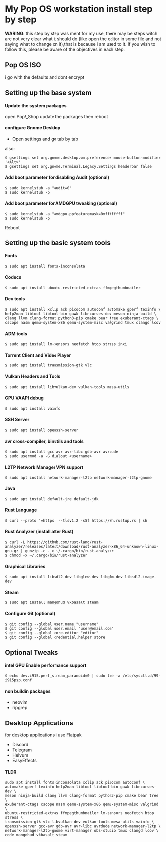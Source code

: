 # My Pop OS workstation install step by step

**WARING**: this step by step was ment for my use, there may be steps witch are not very clear what it should do (like open the editor in some file and not saying what to change on it),that is because i am used to it. If you wish to follow this, please be aware of the objectives in each step.

## Pop OS ISO

i go with the defaults and dont encrypt

## Setting up the base system

#### Update the system packages

open Pop!_Shop update the packages then reboot


#### configure Gnome Desktop

- Open settings and go tab by tab

also:

	$ gsettings set org.gnome.desktop.wm.preferences mouse-button-modifier '<Alt>'
	$ gsettings set org.gnome.Terminal.Legacy.Settings headerbar false

#### Add boot parameter for disabling Audit (optional)

	$ sudo kernelstub -a "audit=0"
	$ sudo kernelstub -p

#### Add boot parameter for AMDGPU tweaking (optional)

	$ sudo kernelstub -a "amdgpu.ppfeaturemask=0xffffffff"
	$ sudo kernelstub -p

Reboot

## Setting up the basic system tools

#### Fonts

	$ sudo apt install fonts-inconsolata

#### Codecs

	$ sudo apt install ubuntu-restricted-extras ffmpegthumbnailer

#### Dev tools

	$ sudo apt install xclip ack picocom autoconf automake gperf texinfo \
	help2man libtool libtool-bin gawk libncurses-dev meson ninja-build \
	clang llvm clang-format python3-pip cmake bear tree exuberant-ctags \
	cscope nasm qemu-system-x86 qemu-system-misc valgrind tmux clangd lcov

#### ADM tools

	$ sudo apt install lm-sensors neofetch htop stress inxi

#### Torrent Client and Video Player

	$ sudo apt install transmission-gtk vlc

#### Vulkan Headers and Tools

	$ sudo apt install libvulkan-dev vulkan-tools mesa-utils 

#### GPU VAAPI debug

	$ sudo apt install vainfo

#### SSH Server

	$ sudo apt install openssh-server

#### avr cross-compiler, binutils and tools

	$ sudo apt install gcc-avr avr-libc gdb-avr avrdude
	$ sudo usermod -a -G dialout <username>

#### L2TP Network Manager VPN support

	$ sudo apt install network-manager-l2tp network-manager-l2tp-gnome

#### Java

	$ sudo apt install default-jre default-jdk

#### Rust Language

	$ curl --proto '=https' --tlsv1.2 -sSf https://sh.rustup.rs | sh

#### Rust Analyzer (install after Rust)

	$ curl -L https://github.com/rust-lang/rust-analyzer/releases/latest/download/rust-analyzer-x86_64-unknown-linux-gnu.gz | gunzip -c - > ~/.cargo/bin/rust-analyzer
	$ chmod +x ~/.cargo/bin/rust-analyzer

#### Graphical Libraries

	$ sudo apt install libsdl2-dev libglew-dev libglm-dev libsdl2-image-dev

#### Steam

	$ sudo apt install mangohud vkbasalt steam

#### Configure Git (optional)

	$ git config --global user.name "username"
	$ git config --global user.email "user@email.com"
	$ git config --global core.editor "editor"
	$ git config --global credential.helper store

## Optional Tweaks

#### intel GPU Enable performance support

	$ echo dev.i915.perf_stream_paranoid=0 | sudo tee -a /etc/sysctl.d/99-i915psp.conf


#### non buildin packages

- neovim
- ripgrep

## Desktop Applications

for desktop applications i use Flatpak

- Discord
- Telegram
- Helvum
- EasyEffects

#### TLDR

	sudo apt install fonts-inconsolata xclip ack picocom autoconf \
	automake gperf texinfo help2man libtool libtool-bin gawk libncurses-dev \
	meson ninja-build clang llvm clang-format python3-pip cmake bear tree \
	exuberant-ctags cscope nasm qemu-system-x86 qemu-system-misc valgrind \
	ubuntu-restricted-extras ffmpegthumbnailer lm-sensors neofetch htop stress \
	transmission-gtk vlc libvulkan-dev vulkan-tools mesa-utils vainfo \
	openssh-server gcc-avr gdb-avr avr-libc avrdude network-manager-l2tp \
	network-manager-l2tp-gnome virt-manager obs-studio tmux clangd lcov \
	code mangohud vkbasalt steam

